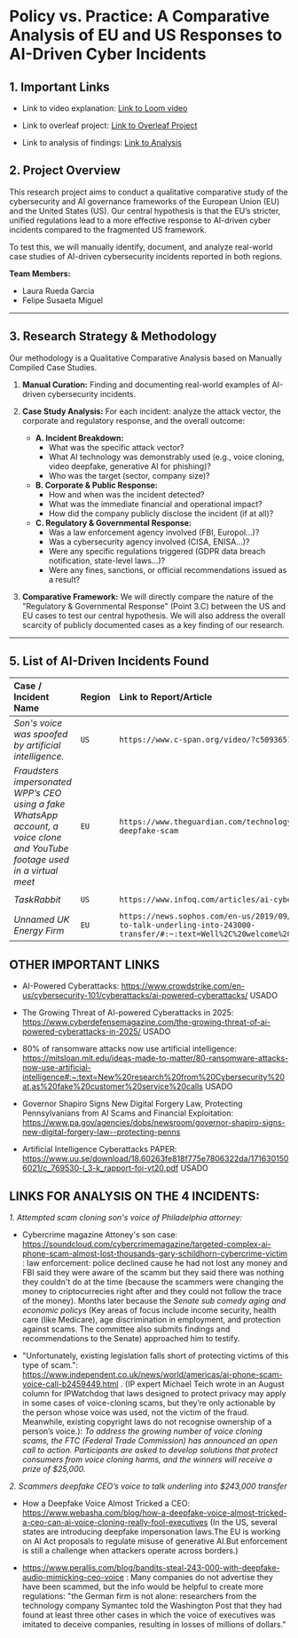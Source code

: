 # Policy vs. Practice: A Comparative Analysis of EU and US Responses to AI-Driven Cyber Incidents
## 1. Important Links

* Link to video explanation:
[Link to Loom video](https://www.loom.com/share/d73202440b6b4fba904bc76705da0fa2?sid=16525972-f208-4f4f-b03a-59ee455d7d3c)

* Link to overleaf project: [Link to Overleaf Project](https://es.overleaf.com/read/rzfdtbggwxqk#ab99de)

* Link to analysis of findings: [Link to Analysis](https://iit0-my.sharepoint.com/:x:/g/personal/fsusaetamiguel_hawk_illinoistech_edu/EU6nm3TocNlGqgAnN2X8hMkB9lploc-BvVdjERQA5Hgm2A?e=jQHc2Z)


## 2. Project Overview

This research project aims to conduct a qualitative comparative study of the cybersecurity and AI governance frameworks of the European Union (EU) and the United States (US). Our central hypothesis is that the EU’s stricter, unified regulations lead to a more effective response to AI-driven cyber incidents compared to the fragmented US framework.

To test this, we will manually identify, document, and analyze real-world case studies of AI-driven cybersecurity incidents reported in both regions.

**Team Members:**
* Laura Rueda Garcia
* Felipe Susaeta Miguel

---

## 3. Research Strategy & Methodology

Our methodology is a Qualitative Comparative Analysis based on Manually Compiled Case Studies.

1. **Manual Curation:** Finding and documenting real-world examples of AI-driven cybersecurity incidents.
2. **Case Study Analysis:** For each incident: analyze the attack vector, the corporate and regulatory response, and the overall outcome:
    * **A. Incident Breakdown:**
        * What was the specific attack vector?
        * What AI technology was demonstrably used (e.g., voice cloning, video deepfake, generative AI for phishing)?
        * Who was the target (sector, company size)?
    * **B. Corporate & Public Response:**
        * How and when was the incident detected?
        * What was the immediate financial and operational impact?
        * How did the company publicly disclose the incident (if at all)?
    * **C. Regulatory & Governmental Response:**
        * Was a law enforcement agency involved (FBI, Europol...)?
        * Was a cybersecurity agency involved (CISA, ENISA...)?
        * Were any specific regulations triggered (GDPR data breach notification, state-level laws...)?
        * Were any fines, sanctions, or official recommendations issued as a result?


4. **Comparative Framework:** We will directly compare the nature of the "Regulatory & Governmental Response" (Point 3.C) between the US and EU cases to test our central hypothesis. We will also address the overall scarcity of publicly documented cases as a key finding of our research.

---

## 5. List of AI-Driven Incidents Found

| Case / Incident Name | Region | Link to Report/Article | Date  | Found By |
| :--- | :--- | :--- | :--- | :--- |
| *Son's voice was spoofed by artificial intelligence.* | `US` | `https://www.c-span.org/video/?c5093651/story-attempted-scam-ai` | `2025-05` | `Laura` |
|*Fraudsters impersonated WPP’s CEO using a fake WhatsApp account, a voice clone and YouTube footage used in a virtual meet*| `EU` |`https://www.theguardian.com/technology/article/2024/may/10/ceo-wpp-deepfake-scam` | `2024-04` | `Felipe and Laura` |
| *TaskRabbit* | `US` | `https://www.infoq.com/articles/ai-cyber-attacks/` | `2018-04` | `Felipe` |
| *Unnamed UK Energy Firm* | `EU` | `https://news.sophos.com/en-us/2019/09/05/scammers-deepfake-ceos-voice-to-talk-underling-into-243000-transfer/#:~:text=Well%2C%20welcome%20to%20a%20hybrid,USD%20%24243%2C000` | `2019-03` | `Felipe` |

## OTHER IMPORTANT LINKS
- AI-Powered Cyberattacks: https://www.crowdstrike.com/en-us/cybersecurity-101/cyberattacks/ai-powered-cyberattacks/ USADO

- The Growing Threat of AI-powered Cyberattacks in 2025: https://www.cyberdefensemagazine.com/the-growing-threat-of-ai-powered-cyberattacks-in-2025/ USADO

- 80% of ransomware attacks now use artificial intelligence: https://mitsloan.mit.edu/ideas-made-to-matter/80-ransomware-attacks-now-use-artificial-intelligence#:~:text=New%20research%20from%20Cybersecurity%20at,as%20fake%20customer%20service%20calls USADO

- Governor Shapiro Signs New Digital Forgery Law, Protecting Pennsylvanians from AI Scams and Financial Exploitation: https://www.pa.gov/agencies/dobs/newsroom/governor-shapiro-signs-new-digital-forgery-law--protecting-penns

- Artificial Intelligence Cyberattacks PAPER: https://www.uu.se/download/18.60263fe818f775e7806322da/1716301506021/c_769530-l_3-k_rapport-foi-vt20.pdf USADO

## LINKS FOR ANALYSIS ON THE 4 INCIDENTS:

*1. Attempted scam cloning son's voice of Philadelphia attorney:*

- Cybercrime magazine Attoney's son case: https://soundcloud.com/cybercrimemagazine/targeted-complex-ai-phone-scam-almost-lost-thousands-gary-schildhorn-cybercrime-victim : law enforcement: police declined cause he had not lost any money and FBI said they were aware of the scamm but they said there was nothing they couldn't do at the time (because the scammers were changing the money to criptocurrecies right after and they could not follow the trace of the money). Months later because the *Senate sub comedy aging and economic policys* (Key areas of focus include income security, health care (like Medicare), age discrimination in employment, and protection against scams. The committee also submits findings and recommendations to the Senate) approached him to testify. 



- "Unfortunately, existing legislation falls short of protecting victims of this type of scam.": https://www.independent.co.uk/news/world/americas/ai-phone-scam-voice-call-b2459449.html . (IP expert Michael Teich wrote in an August column for IPWatchdog that laws designed to protect privacy may apply in some cases of voice-cloning scams, but they’re only actionable by the person whose voice was used, not the victim of the fraud. Meanwhile, existing copyright laws do not recognise ownership of a person’s voice.): *To address the growing number of voice cloning scams, the FTC (Federal Trade Commission) has announced an open call to action. Participants are asked to develop solutions that protect consumers from voice cloning harms, and the winners will receive a prize of $25,000.*

*2. Scammers deepfake CEO’s voice to talk underling into $243,000 transfer* 

- How a Deepfake Voice Almost Tricked a CEO: https://www.webasha.com/blog/how-a-deepfake-voice-almost-tricked-a-ceo-can-ai-voice-cloning-really-fool-executives (In the US, several states are introducing deepfake impersonation laws.The EU is working on AI Act proposals to regulate misuse of generative AI.But enforcement is still a challenge when attackers operate across borders.)

- https://www.perallis.com/blog/bandits-steal-243-000-with-deepfake-audio-mimicking-ceo-voice : Many companies do not advertise they have been scammed, but the info would be helpful to create more regulations: "the German firm is not alone: researchers from the technology company Symantec told the Washington Post that they had found at least three other cases in which the voice of executives was imitated to deceive companies, resulting in losses of millions of dollars."


